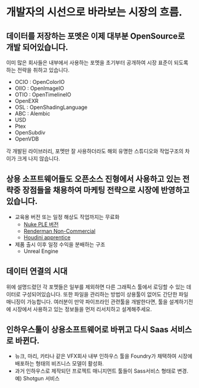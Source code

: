 # 개발자의 시선으로 바라보는 시장의 흐름.

## 데이터를 저장하는 포멧은 이제 대부분 OpenSource로 개발 되어있습니다.
이미 많은 회사들은 내부에서 사용하는 포멧을 초기부터 공개하여 시장 표준이 되도록 하는 전략을 취하고 있습니다.

- OCIO : OpenColorIO
- OIIO : OpenImageIO
- OTIO : OpenTimelineIO
- OpenEXR
- OSL : OpenShadingLanguage
- ABC : Alembic
- USD
- Ptex
- OpenSubdiv
- OpenVDB

각 개발된 라이브러리, 포멧만 잘 사용하더라도 해외 유명한 스튜디오와 작업구조의 차이가 크게 나지 않습니다.

## 상용 소프트웨어들도 오픈소스 진형에서 사용하고 있는 전략중 장점들을 채용하여 마케팅 전략으로 시장에 반영하고 있습니다.
- 교육용 버전 또는 일정 해상도 작업까지는 무료화
    - [Nuke PLE 버전](https://www.foundry.com/products/nuke/non-commercial)
    - [Renderman Non-Commercial](https://renderman.pixar.com/intro)
    - [Houdini apprentice](https://www.sidefx.com/products/houdini-apprentice/)
- 제품 출시 이후 일정 수익을 분배하는 구조
    - Unreal Engine

## 데이터 연결의 시대
위에 설명드렸던 각 포멧들은 일부를 제외하면 다른 그래픽스 툴에서 로딩할 수 있는 데이터로 구성되어있습니다.
또한 파일을 관리하는 방법이 상용툴이 없어도 간단한 파일 매니징이 가능합니다.
여러분이 만약 파이프라인 관련툴을 개발한다면, 툴을 설계하기전에 시장에서 사용하고 있는 정보들을 먼저 리서치하고 설계해주세요.


## 인하우스툴이 상용소프트웨어로 바뀌고 다시 Saas 서비스로 바뀐다.
- 뉴크, 마리, 카타나 같은 VFX회사 내부 인하우스 툴을 Foundry가 채택하여 시장에 배포하는 형태의 비즈니스 모델이 활성화.
- 과거 인하우스로 제작되던 프로젝트 매니지먼트 툴들이 Sass서비스 형태로 변경. 예) Shotgun 서비스

